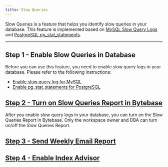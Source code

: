 ```yaml
---
title: Slow Queries
---
```


Slow Queries is a feature that helps you identify slow queries in your database. This feature is implemented based on [MySQL Slow Query Logs](https://dev.mysql.com/doc/refman/5.7/en/slow-query-log.html) and [PostgreSQL pg_stat_statements](https://www.postgresql.org/docs/current/pgstatstatements.html).

---

## Step 1 - Enable Slow Queries in Database

Before you can use this feature, you need to enable slow query logs in your database. Please refer to the following instructions:

- [Enable slow query log for MySQL](/docs/slow-query/enable-slow-query-log-for-mysql)
- [Enable pg_stat_statements for PostgreSQL](/docs/slow-query/enable-pg-stat-statements-for-postgresql)

## [Step 2 - Turn on Slow Queries Report in Bytebase](/docs/slow-query/slow-query-report)

After you enable slow query logs in your database, you can turn on the Slow Queries Report in Bytebase.
Only the workspace owner and DBA can turn on/off the Slow Queries Report.

## [Step 3 - Send Weekly Email Report](/docs/slow-query/email-report)

## [Step 4 - Enable Index Advisor](/docs/slow-query/index-advisor)
